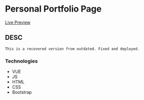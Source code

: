 # Personal Portfolio Page

[Live Preview](http://www.alfclark.dev)

## DESC

```
This is a recovered version from outdated. Fixed and deployed.
```

### Technologies

- VUE
- JS
- HTML
- CSS
- Bootstrap
